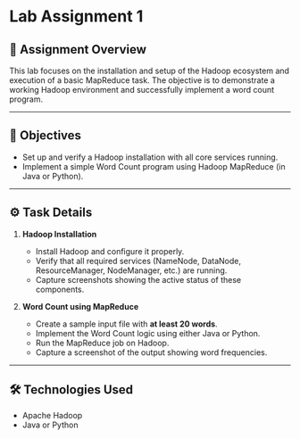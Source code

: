 # Lab Assignment 1

## 📘 Assignment Overview

This lab focuses on the installation and setup of the Hadoop ecosystem and execution of a basic MapReduce task. The objective is to demonstrate a working Hadoop environment and successfully implement a word count program.

---

## 🧠 Objectives

- Set up and verify a Hadoop installation with all core services running.
- Implement a simple Word Count program using Hadoop MapReduce (in Java or Python).

---

## ⚙️ Task Details

1. **Hadoop Installation**
   - Install Hadoop and configure it properly.
   - Verify that all required services (NameNode, DataNode, ResourceManager, NodeManager, etc.) are running.
   - Capture screenshots showing the active status of these components.

2. **Word Count using MapReduce**
   - Create a sample input file with **at least 20 words**.
   - Implement the Word Count logic using either Java or Python.
   - Run the MapReduce job on Hadoop.
   - Capture a screenshot of the output showing word frequencies.

---

## 🛠️ Technologies Used

- Apache Hadoop
- Java or Python
